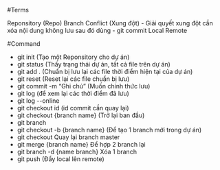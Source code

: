 #Terms

Reponsitory (Repo)
Branch
Conflict (Xung đột)
    - Giải quyết xung đột cần xóa nội dung không lưu sau đó dùng 
    - git commit
Local
Remote

#Command

- git init (Tạo một Reponsitory cho dự án)
- git status (Thấy trạng thái dự án, tất cả file trên dự án)
- git add . (Chuẩn bị lưu lại các file thời điểm hiện tại của dự án)
- git reset (Reset lại các file chuẩn bị lưu)
- git commit -m “Ghi chú” (Muốn chính thức lưu)
- git log (để xem lại các thời điểm đã lưu)
- git log --online
- git checkout id (id commit cần quay lại)
- git checkout {branch name} (Trở lại ban đầu)
- git branch
- git checkout -b {branch name} (Để tạo 1 branch mới trong dự án)
- git checkout  Quay lại branch master
- git merge {branch name} Để hợp 2 branch lại
- git branch -d {name branch} Xóa 1 branch
- git push (Đẩy local lên remote)



